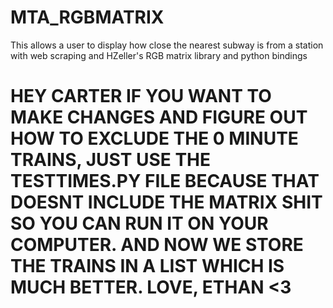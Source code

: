 # MTA_RGBMATRIX
This allows a user to display how close the nearest subway is from a station with web scraping and HZeller's RGB matrix library and python bindings
# HEY CARTER IF YOU WANT TO MAKE CHANGES AND FIGURE OUT HOW TO EXCLUDE THE 0 MINUTE TRAINS, JUST USE THE TESTTIMES.PY FILE BECAUSE THAT DOESNT INCLUDE THE MATRIX SHIT SO YOU CAN RUN IT ON YOUR COMPUTER. AND NOW WE STORE THE TRAINS IN A LIST WHICH IS MUCH BETTER. LOVE, ETHAN <3
